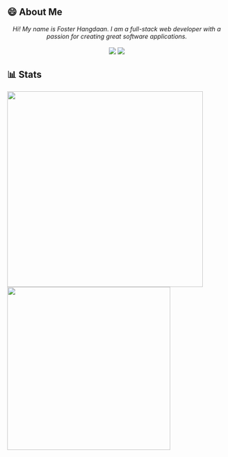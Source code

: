 ## :smile: About Me
<p align="center">
  <em>Hi! My name is Foster Hangdaan. I am a full-stack web developer with a passion for creating great software applications.</em>
  <br />
  <br />
  <a href="https://www.fosterhangdaan.com"><img src="https://img.shields.io/badge/-Website-red" /></a>
  <a href="https://www.linkedin.com/in/foster-hangdaan/"><img src="https://img.shields.io/badge/-LinkedIn-blue" /></a>
</p>

## :bar_chart: Stats
<img src="https://github-readme-stats.vercel.app/api?username=FosterHangdaan&count_private=true" width="450"/> <img src="https://github-readme-stats.vercel.app/api/top-langs/?username=FosterHangdaan&layout=compact" width="375"/>
